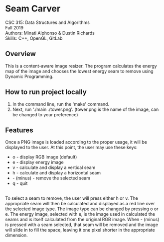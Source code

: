 # Seam Carver
CSC 315: Data Structures and Algorithms<br/>
Fall 2019<br/>
Authors: Minati Alphonso & Dustin Richards<br/>
Skills: C++, OpenGL, GitLab

## Overview
This is a content-aware image resizer. The program calculates the energy map of the image and chooses the lowest energy seam to remove using Dynamic Programming.

## How to run project locally
<ol>
  <li>In the command line, run the 'make' command.</li>
  <li>Next, run './main ./tower.png'. (tower.png is the name of the image, can be changed to your preference)</li>
</ol>

## Features
Once a PNG image is loaded according to the proper usage, it will be displayed to the user. At this point, the user may use these keys:<br/>
  <ul>
    <li> o - display RGB image (default)</li>
    <li> e - display energy image</li>
    <li> v - calculate and display a vertical seam</li>
    <li> h - calculate and display a horizontal seam</li>
    <li> - (minus) - remove the selected seam</li>
    <li> q - quit
  </ul>
  <br/>
To select a seam to remove, the user will press either h or v. The appropriate seam will then be calculated and displayed as a red line over the selected image type. The image type can be changed by pressing o or e. The energy image, selected with e, is the image used in calculated the seams and is itself calculated from the original RGB image. When - (minus) is pressed with a seam selected, that seam will be removed and the image will slide in to fill the space, leaving it one pixel shorter in the appropriate dimension.
